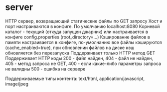 # server

HTTP сервер, возвращающий статические файлы по GET запросу
Хост и порт настраиваются в конфиге. По умолчанию localhost:8080
Корневой каталог - текущий (откуда запущен джарник) или настраивается в конфиге config.properties (root_directory=...)
Кэширование файлов в памяти настраивается в конфиге, по-умолчанию все файлы кэшируются (cache_enabled=true), при обновлении файлов на диске кэш обновляется без перезапуска
Поддерживает только HTTP метод GET
Поддерживает HTTP коды 
200 - файл найден, 
404 - файл не найден, 
405 - метод запроса не GET, 
400 - если какие-либо параметры запроса не валидны
500 - ошибка на сервере

Поддерживаемые типы контента: text/html, application/javascript, image/jpeg
